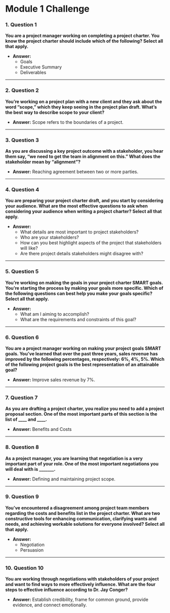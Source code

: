 # Module 1 Challenge


### 1. **Question 1**  
**You are a project manager working on completing a project charter. You know the project charter should include which of the following? Select all that apply.**

- **Answer:**
  - Goals
  - Executive Summary
  - Deliverables

---

### 2. **Question 2**  
**You’re working on a project plan with a new client and they ask about the word “scope,” which they keep seeing in the project plan draft. What’s the best way to describe scope to your client?**

- **Answer:** Scope refers to the boundaries of a project.

---

### 3. **Question 3**  
**As you are discussing a key project outcome with a stakeholder, you hear them say, “we need to get the team in alignment on this.” What does the stakeholder mean by “alignment”?**

- **Answer:** Reaching agreement between two or more parties.

---

### 4. **Question 4**  
**You are preparing your project charter draft, and you start by considering your audience. What are the most effective questions to ask when considering your audience when writing a project charter? Select all that apply.**

- **Answer:**
  - What details are most important to project stakeholders?
  - Who are your stakeholders?
  - How can you best highlight aspects of the project that stakeholders will like?
  - Are there project details stakeholders might disagree with?

---

### 5. **Question 5**  
**You’re working on making the goals in your project charter SMART goals. You’re starting the process by making your goals more specific. Which of the following questions can best help you make your goals specific? Select all that apply.**

- **Answer:**
  - What am I aiming to accomplish?
  - What are the requirements and constraints of this goal?

---

### 6. **Question 6**  
**You are a project manager working on making your project goals SMART goals. You’ve learned that over the past three years, sales revenue has improved by the following percentages, respectively: 6%, 4%, 5%. Which of the following project goals is the best representation of an attainable goal?**

- **Answer:** Improve sales revenue by 7%.

---

### 7. **Question 7**  
**As you are drafting a project charter, you realize you need to add a project proposal section. One of the most important parts of this section is the list of ____ and ____.**

- **Answer:** Benefits and Costs

---

### 8. **Question 8**  
**As a project manager, you are learning that negotiation is a very important part of your role. One of the most important negotiations you will deal with is _______.**

- **Answer:** Defining and maintaining project scope.

---

### 9. **Question 9**  
**You’ve encountered a disagreement among project team members regarding the costs and benefits list in the project charter. What are two constructive tools for enhancing communication, clarifying wants and needs, and achieving workable solutions for everyone involved? Select all that apply.**

- **Answer:**
  - Negotiation
  - Persuasion

---

### 10. **Question 10**  
**You are working through negotiations with stakeholders of your project and want to find ways to more effectively influence. What are the four steps to effective influence according to Dr. Jay Conger?**

- **Answer:** Establish credibility, frame for common ground, provide evidence, and connect emotionally.
